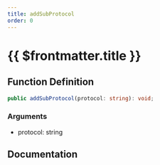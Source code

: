 ```yaml
---
title: addSubProtocol
order: 0
---
```


# {{ $frontmatter.title }}

## Function Definition

```ts
public addSubProtocol(protocol: string): void;
```

### Arguments

* protocol: string

## Documentation

<!--@include: ./parts/addSubProtocol.md-->
